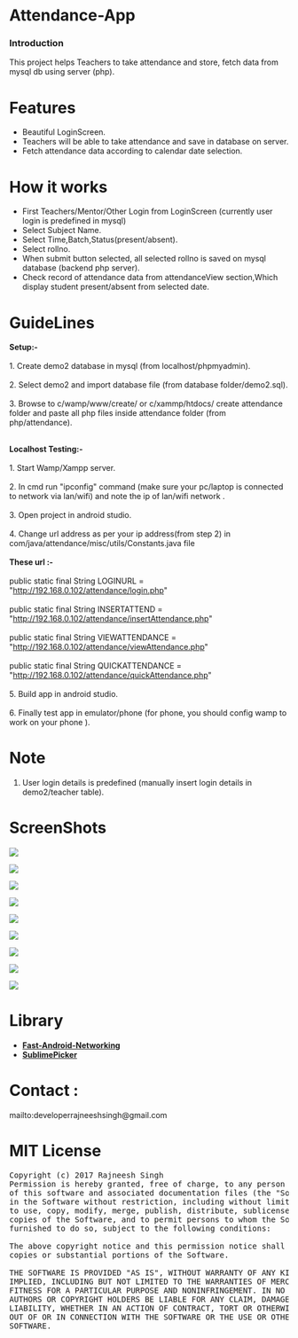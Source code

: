 # Attendance-App
<h3>Introduction</h3>
This project helps Teachers to take attendance and store, fetch data from mysql db using server (php).

# Features
- Beautiful LoginScreen.
- Teachers will be able to take attendance and save in database on server.
- Fetch attendance data according to calendar date selection.

# How it works
- First Teachers/Mentor/Other Login from LoginScreen (currently user login is predefined in mysql)
- Select Subject Name.
- Select Time,Batch,Status(present/absent).
- Select rollno.
- When submit button selected, all selected rollno is saved on mysql database (backend php server).
- Check record of attendance data from attendanceView section,Which display student present/absent from selected date.

# GuideLines

 <b> Setup:-</b>
 <br> </br>
	1. Create demo2 database in mysql (from localhost/phpmyadmin).
	<br> </br>
	2. Select demo2 and import database file (from database folder/demo2.sql).
	<br> </br>
	3. Browse to c/wamp/www/create/ or c/xammp/htdocs/  create attendance folder and paste all php files inside attendance folder (from php/attendance).
	<br> </br>
	
  <b> Localhost Testing:- </b>
  <br> </br>
	1. Start Wamp/Xampp server.
	<br> </br>
	2. In cmd run "ipconfig" command (make sure your pc/laptop is connected to network via lan/wifi) and note the ip of lan/wifi network .
	<br> </br>
	3. Open project in android studio.
	<br> </br>
	4. Change url address as per your ip address(from step 2) in com/java/attendance/misc/utils/Constants.java file
		<br> </br>
		<b>These url :-</b>
	<br> </br>
	 		 public static final String LOGINURL = "http://192.168.0.102/attendance/login.php"
			 <br> </br>
			 public static final String INSERTATTEND = "http://192.168.0.102/attendance/insertAttendance.php"
			<br> </br>
		         public static final String VIEWATTENDANCE = "http://192.168.0.102/attendance/viewAttendance.php"
			<br> </br>
			 public static final String QUICKATTENDANCE = "http://192.168.0.102/attendance/quickAttendance.php"	
	<br> </br>
	5. Build app in android studio.
	<br> </br>
	6. Finally test app in emulator/phone (for phone, you should config wamp to work on your phone ).<br>

# Note
1. User login details is predefined (manually insert login details in demo2/teacher table).

# ScreenShots
<p>
<img src= "https://raw.githubusercontent.com/RajneeshSingh007/Attendance-App/master/screenshots/device-2017-04-21-154551.png"/>
</p>
<p>
<img src="https://raw.githubusercontent.com/RajneeshSingh007/Attendance-App/master/screenshots/device-2017-04-21-154641.png"/>
</p>
<p>
<img src="https://raw.githubusercontent.com/RajneeshSingh007/Attendance-App/master/screenshots/device-2017-04-21-154659.png"/>
</p>
<p>
<img src="https://raw.githubusercontent.com/RajneeshSingh007/Attendance-App/master/screenshots/device-2017-04-21-154717.png"/>
</p>
<p>
<img src="https://raw.githubusercontent.com/RajneeshSingh007/Attendance-App/master/screenshots/device-2017-04-21-154731.png"/>
</p>
<p>
<img src="https://raw.githubusercontent.com/RajneeshSingh007/Attendance-App/master/screenshots/device-2017-04-21-154748.png"/>
</p>
<p>
<img src="https://raw.githubusercontent.com/RajneeshSingh007/Attendance-App/master/screenshots/device-2017-04-21-154810.png"/>
</p>
<p>
<img src="https://raw.githubusercontent.com/RajneeshSingh007/Attendance-App/master/screenshots/device-2017-04-21-154830.png"/>
</p>
<p>
<img src="https://raw.githubusercontent.com/RajneeshSingh007/Attendance-App/master/screenshots/device-2017-04-21-155021.png"/>
</p>

# Library

<p>
 <ul>
 <li>
       <a href="https://github.com/amitshekhariitbhu/Fast-Android-Networking"><b>Fast-Android-Networking</b></a>
 </li>
     <li>
        <a href="https://github.com/vikramkakkar/SublimePicker"><b>SublimePicker</b></a>    
    </li>
 </ul>
 </p>

# Contact :

 <p>mailto:developerrajneeshsingh@gmail.com</p>

# MIT License
<pre>Copyright (c) 2017 Rajneesh Singh
Permission is hereby granted, free of charge, to any person obtaining a copy
of this software and associated documentation files (the "Software"), to deal
in the Software without restriction, including without limitation the rights
to use, copy, modify, merge, publish, distribute, sublicense, and/or sell
copies of the Software, and to permit persons to whom the Software is
furnished to do so, subject to the following conditions:

The above copyright notice and this permission notice shall be included in all
copies or substantial portions of the Software.

THE SOFTWARE IS PROVIDED "AS IS", WITHOUT WARRANTY OF ANY KIND, EXPRESS OR
IMPLIED, INCLUDING BUT NOT LIMITED TO THE WARRANTIES OF MERCHANTABILITY,
FITNESS FOR A PARTICULAR PURPOSE AND NONINFRINGEMENT. IN NO EVENT SHALL THE
AUTHORS OR COPYRIGHT HOLDERS BE LIABLE FOR ANY CLAIM, DAMAGES OR OTHER
LIABILITY, WHETHER IN AN ACTION OF CONTRACT, TORT OR OTHERWISE, ARISING FROM,
OUT OF OR IN CONNECTION WITH THE SOFTWARE OR THE USE OR OTHER DEALINGS IN THE
SOFTWARE.</pre>

